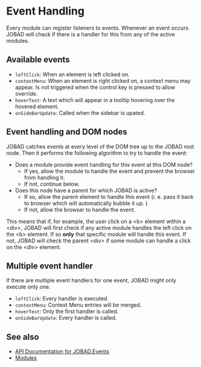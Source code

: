 # Event Handling
Every module can register listeners to events. Whenever an event occurs JOBAD will check if there is a handler for this from any of the active modules. 

## Available events

* `leftClick`: When an element is left clicked on. 
* `contextMenu`: When an element is right clicked on, a context menu may appear. Is not triggered when the control key is pressed to allow override. 
* `hoverText`: A text which will appear in a tooltip hovering over the hovered element. 
* `onSideBarUpdate`: Called when the sidebar is upated. 

## Event handling and DOM nodes

JOBAD catches events at every level of the DOM tree up to the JOBAD root node. Then it performs the following algorithm to try to handle the event: 

* Does a module provide event handling for this event at this DOM node?
	* If yes, allow the module to handle the event and prevent the browser from handling it. 
	* If not, continue below. 
* Does this node have a parent for which JOBAD is active?
	* If so, allow the parent element to handle this event (i. e. pass it back to browser which will automatically bubble it up. )
	* If not, allow the browser to handle the event. 

This means that if, for example, the user click on a &lt;b&gt; element within a &lt;div&gt;, 
JOBAD will first check if any active module handles the left click on the &lt;b&gt;
element. If so **only** that specific module will handle this event. If not, JOBAD will check the parent &lt;div&gt; if some module can handle a click on 
the &lt;div&gt; element. 

## Multiple event handler
If there are multiple event handlers for one event, JOBAD might only execute only one. 

* `leftClick`: Every handler is executed. 
* `contextMenu`: Context Menu entries will be merged. 
* `hoverText`: Only the first handler is called. 
* `onSideBarUpdate`: Every handler is called. 

## See also
* [API Documentation for JOBAD.Events](../api/JOBAD/JOBAD.Events/index.md)
* [Modules](modules.md)
